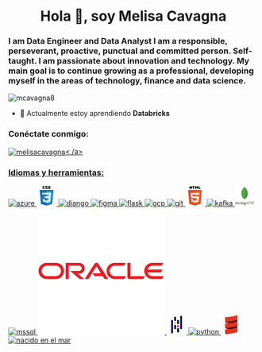 <h1 align="center">Hola 👋, soy Melisa Cavagna</h1>
<h3 align="left">I am Data Engineer and Data Analyst
I am a responsible, perseverant, proactive, punctual and committed person. Self-taught. I am passionate about innovation and technology.
My main goal is to continue growing as a professional, developing myself in the areas of technology, finance and data science. </h3>

<p align="left"> <img src="https://komarev.com/ghpvc/?username=mcavagna8&label=Profile%20views&color=0e75b6&style=flat" alt=" mcavagna8" /> </p>

- 🌱 Actualmente estoy aprendiendo **Databricks**

<h3 align="left">Conéctate conmigo:</h3>
<p align="left">
<a href="https ://linkedin.com/in/melisacavagna" target="blank"><img align="center" src="https://raw.githubusercontent.com/rahuldkjain/github-profile-readme-generator/master/src/images/icons/Social/linked-in-alt.svg" alt="melisacavagna" height="30" width="40" />< /a>
</p>

<h3 align="left">Idiomas y herramientas:</h3>
<p align="left"> <a href="https://azure.microsoft.com/en-in/" target="_blank" rel="noreferrer"> <img src="https://www. vectorlogo.zone/logos/microsoft_azure/microsoft_azure-icon.svg" alt="azure" width="40" height="40"/> </a> <a href="https://www.w3schools.com/ css/" target="_blank" rel="noreferrer"> <img src="https://raw.githubusercontent.com/devicons/devicon/master/icons/css3/css3-original-wordmark.svg" alt=" css3" width="40" height="40"/> </a> <a href="https://www.djangoproject.com/" target="_blank" rel="noreferrer"> <img src="https://cdn.worldvectorlogo.com/logos/django.svg" alt="django" width="40" height="40"/> </a> <a href="https://www.figma. com/" target="_blank" rel="noreferrer"> <img src="https://www.vectorlogo.zone/logos/figma/figma-icon.svg" alt="figma" width="40" height ="40"/> </a> <a href="https://flask.palletsprojects.com/" target="_blank" rel="noreferrer"> <img src="https://www.vectorlogo. zone/logos/pocoo_flask/pocoo_flask-icon.svg" alt="flask" width="40" height="40"/> </a> <a href="https://cloud.google.com" target= "_blanco"rel="noreferrer"> <img src="https://www.vectorlogo.zone/logos/google_cloud/google_cloud-icon.svg" alt="gcp" width="40" height="40"/> </ a> <a href="https://git-scm.com/" target="_blank" rel="noreferrer"> <img src="https://www.vectorlogo.zone/logos/git-scm/ git-scm-icon.svg" alt="git" width="40" height="40"/> </a> <a href="https://www.w3.org/html/" target=" _blank" rel="noreferrer"> <img src="https://raw.githubusercontent.com/devicons/devicon/master/icons/html5/html5-original-wordmark.svg" alt="html5" width="40 " altura="40"/> </a> <a href="https://kafka.apache.org/" target="_blank" rel="noreferrer"> <img src="https://www.vectorlogo.zone/logos/apache_kafka/apache_kafka -icon.svg" alt="kafka" width="40" height="40"/> </a> <a href="https://www.mongodb.com/" target="_blank" rel=" noreferrer"> <img src="https://raw.githubusercontent.com/devicons/devicon/master/icons/mongodb/mongodb-original-wordmark.svg" alt="mongodb" width="40" height="40 "/> </a> <a href="https://www.microsoft.com/en-us/sql-server" target="_blank" rel="noreferrer"> <img src="https:// www.svgrepo.com/show/303229/microsoft-sql-server-logo.svg" alt="mssql" width="40" height="40"/> </a> <a href="https://www. oracle.com/" target="_blank" rel="noreferrer"> <img src="https://raw.githubusercontent.com/devicons/devicon/master/icons/oracle/oracle-original.svg" alt=" oráculo" ancho="40" altura="40"/> </a> <a href="https://pandas.pydata.org/" target="_blank" rel="noreferrer"> <img src=" https://raw.githubusercontent.com/devicons/devicon/2ae2a900d2f041da66e950e4d48052658d850630/icons/pandas/pandas-original.svg" alt="pandas" width="40" height="40"/> </a><a href="https://www.python.org" target="_blank" rel="noreferrer"> <img src="https://raw.githubusercontent.com/devicons/devicon/master/icons/python /python-original.svg" alt="python" width="40" height="40"/> </a> <a href="https://www.scala-lang.org" target="_blank" rel="noreferrer"> <img src="https://raw.githubusercontent.com/devicons/devicon/master/icons/scala/scala-original.svg" alt="scala" width="40" height=" 40"/> </a> <a href="https://seaborn.pydata.org/" target="_blank" rel="noreferrer"> <img src="https://seaborn.pydata.org/_images/logo-mark-lightbg.svg" alt="nacido en el mar" width="40" height="40"/> </a> </p>
